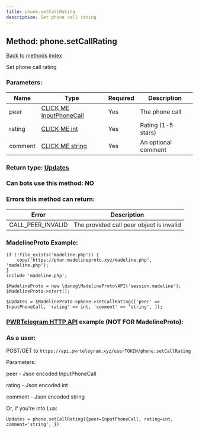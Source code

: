 ```yaml
---
title: phone.setCallRating
description: Set phone call rating
---
```

## Method: phone.setCallRating  
[Back to methods index](index.md)


Set phone call rating

### Parameters:

| Name     |    Type       | Required | Description |
|----------|---------------|----------|-------------|
|peer|[CLICK ME InputPhoneCall](../types/InputPhoneCall.md) | Yes|The phone call|
|rating|[CLICK ME int](../types/int.md) | Yes|Rating (1-5 stars)|
|comment|[CLICK ME string](../types/string.md) | Yes|An optional comment|


### Return type: [Updates](../types/Updates.md)

### Can bots use this method: **NO**


### Errors this method can return:

| Error    | Description   |
|----------|---------------|
|CALL_PEER_INVALID|The provided call peer object is invalid|


### MadelineProto Example:


```
if (!file_exists('madeline.php')) {
    copy('https://phar.madelineproto.xyz/madeline.php', 'madeline.php');
}
include 'madeline.php';

$MadelineProto = new \danog\MadelineProto\API('session.madeline');
$MadelineProto->start();

$Updates = $MadelineProto->phone->setCallRating(['peer' => InputPhoneCall, 'rating' => int, 'comment' => 'string', ]);
```

### [PWRTelegram HTTP API](https://pwrtelegram.xyz) example (NOT FOR MadelineProto):



### As a user:

POST/GET to `https://api.pwrtelegram.xyz/userTOKEN/phone.setCallRating`

Parameters:

peer - Json encoded InputPhoneCall

rating - Json encoded int

comment - Json encoded string




Or, if you're into Lua:

```
Updates = phone.setCallRating({peer=InputPhoneCall, rating=int, comment='string', })
```

